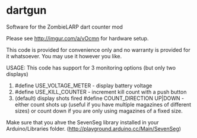 dartgun
=======

Software for the ZombieLARP dart counter mod

Please see http://imgur.com/a/vOcmn for hardware setup.

This code is provided for convenience only and no warranty is provided for it whatsoever. You may use it however you like.


USAGE:
This code has support for 3 monitoring options (but only two displays)
1. #define USE_VOLTAGE_METER - display battery voltage
2. #define USE_KILL_COUNTER - increment kill count with a push button
3. (default) display shots fired 
      #define COUNT_DIRECTION UP|DOWN - either count shots up (useful if you have multiple magazines of different sizes) or count down if you are only using magazines of a fixed size.

Make sure that you ahve the SevenSeg library installed in your Arduino/Libraries folder. (http://playground.arduino.cc/Main/SevenSeg)
